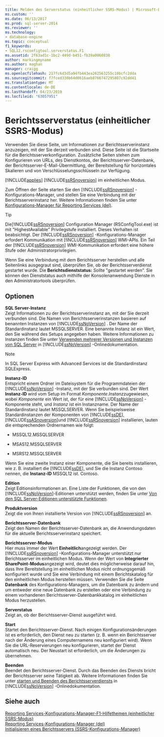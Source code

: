 ```yaml
---
title: Melden des Serverstatus (einheitlicher SSRS-Modus) | Microsoft-Dokumentation
ms.custom: ''
ms.date: 06/13/2017
ms.prod: sql-server-2014
ms.reviewer: ''
ms.technology:
- database-engine
ms.topic: conceptual
f1_keywords:
- SQL12.rsconfigtool.serverstatus.F1
ms.assetid: 2f63ad1c-1bc2-449d-b451-fb39a0060838
author: markingmyname
ms.author: maghan
manager: craigg
ms.openlocfilehash: 217fc6d3d5a94fb443ea262563255c10bcfc2dda
ms.sourcegitcommit: f7fced330b64d6616aeb8766747295807c92dd41
ms.translationtype: MT
ms.contentlocale: de-DE
ms.lasthandoff: 04/23/2019
ms.locfileid: "63057951"
---
```

# <a name="report-server-status-ssrs-native-mode"></a>Berichtsserverstatus (einheitlicher SSRS-Modus)
  Verwenden Sie diese Seite, um Informationen zur Berichtsserverinstanz anzuzeigen, mit der Sie derzeit verbunden sind. Diese Seite ist die Startseite für die Berichtsserverkonfiguration. Zusätzliche Seiten stehen zum Konfigurieren von URLs, des Dienstkontos, der Berichtsserver-Datenbank, der Berichtsserver-E-Mail-Übermittlung, der Bereitstellung für horizontales Skalieren und von Verschlüsselungsschlüsseln zur Verfügung.  
  
 [!INCLUDE[applies](../../includes/applies-md.md)] [!INCLUDE[ssRSnoversion](../../includes/ssrsnoversion-md.md)] im einheitlichen Modus.  
  
 Zum Öffnen der Seite starten Sie den [!INCLUDE[ssRSnoversion](../../includes/ssrsnoversion-md.md)] -Konfigurations-Manager, und stellen Sie eine Verbindung mit der Berichtsserverinstanz her. Weitere Informationen finden Sie unter [Konfigurations-Manager für Reporting Services &#40;del&#41;](reporting-services-configuration-manager-native-mode.md).  
  
> [!TIP]  
>  Die[!INCLUDE[ssRSnoversion](../../includes/ssrsnoversion-md.md)] Configuration Manager (RSConfigTool.exe) ist mit "HighestAvailable" Privilegstufe installiert. Dieses Verhalten ist beabsichtigt. Der [!INCLUDE[ssRSnoversion](../../includes/ssrsnoversion-md.md)] -Konfigurations-Manager erfordert Kommunikation mit [!INCLUDE[ssRSnoversion](../../includes/ssrsnoversion-md.md)] WMI-APIs. Ein Teil der [!INCLUDE[ssRSnoversion](../../includes/ssrsnoversion-md.md)] WMI-Kommunikation erfordert eine höhere Stufe oder Administratorprivilegien.  
  
 Wenn Sie eine Verbindung mit dem Berichtsserver herstellen und alle Seitenlinks ausgegraut sind, überprüfen Sie, ob der Berichtsserverdienst gestartet wurde. Die **Berichtsdienststatus:** Sollte "gestartet werden". Sie können den Dienststatus auch mithilfe der Konsolenanwendung Dienste in den Administratortools überprüfen.  
  
## <a name="options"></a>Optionen  
 **SQL Server-Instanz**  
 Zeigt Informationen zu der Berichtsserverinstanz an, mit der Sie derzeit verbunden sind. Die Namen von Berichtsserverinstanzen basieren auf benannten Instanzen von [!INCLUDE[ssNoVersion](../../includes/ssnoversion-md.md)] . Der Name der Standardinstanz lautet MSSQLSERVER. Eine benannte Instanz ist ein Wert, den Sie während des Setups angegeben haben. Weitere Informationen zu Instanzen finden Sie unter [Verwenden mehrerer Versionen und Instanzen von SQL Server](../../../2014/sql-server/install/work-with-multiple-versions-and-instances-of-sql-server.md) in [!INCLUDE[ssNoVersion](../../includes/ssnoversion-md.md)] -Onlinedokumentation.  
  
> [!NOTE]  
>  In SQL Server Express with Advanced Services ist die Standardinstanz SQLExpress.  
  
 **Instanz-ID**  
 Entspricht einem Ordner im Dateisystem für die Programmdateien der [!INCLUDE[ssNoVersion](../../includes/ssnoversion-md.md)] -Instanz, mit der Sie verbunden sind. Der Wert **Instanz-ID** wird vom Setup im Format *Komponente*.*Instanz*zugewiesen, wobei *Komponente* ein Wert ist, der für eine [!INCLUDE[ssNoVersion](../../includes/ssnoversion-md.md)] -Komponente steht, und *Instanz* ist ein Instanzname. Der Name der Standardinstanz lautet MSSQLSERVER. Wenn Sie beispielsweise Standardinstanzen der Komponenten von [!INCLUDE[ssDE](../../includes/ssde-md.md)], [!INCLUDE[ssASnoversion](../../includes/ssasnoversion-md.md)]und [!INCLUDE[ssRSnoversion](../../includes/ssrsnoversion-md.md)] installieren, lauten die entsprechenden Ordnernamen wie folgt:  
  
-   MSSQL12.MSSQLSERVER  
  
-   MSAS12.MSSQLSERVER  
  
-   MSRS12.MSSQLSERVER  
  
 Wenn Sie eine zweite Instanz einer Komponente, die Sie bereits installieren, wie z. B. installiert die [!INCLUDE[ssDE](../../includes/ssde-md.md)], und Sie die Instanz Contoso nennen, die **Instanz-ID** MSSQL12 ist. Contoso.  
  
 **Edition**  
 Zeigt Editionsinformationen an. Eine Liste der Funktionen, die von den [!INCLUDE[ssNoVersion](../../includes/ssnoversion-md.md)]-Editionen unterstützt werden, finden Sie unter [Von den SQL Server-Editionen unterstützte Funktionen](https://go.microsoft.com/fwlink/?linkid=232473).  
  
 **Produktversion**  
 Zeigt die von Ihnen installierte Version von [!INCLUDE[ssRSnoversion](../../includes/ssrsnoversion-md.md)] an.  
  
 **Berichtsserver-Datenbank**  
 Zeigt den Namen der Berichtsserver-Datenbank an, die Anwendungsdaten für die aktuelle Berichtsserverinstanz speichert.  
  
 **Berichtsserver-Modus**  
 Hier muss immer der Wert **Einheitlich**angezeigt werden. Der [!INCLUDE[ssRSnoversion](../../includes/ssrsnoversion-md.md)] -Konfigurations-Manager unterstützt nur Berichtsserver im einheitlichen Modus. Wenn der Wert von **Integrierter SharePoint-Modus**angezeigt wird, deutet dies möglicherweise darauf hin, dass Ihre Bereitstellung im einheitlichen Modus nicht ordnungsgemäß konfiguriert wurde und Sie eine Verbindung mit einem Berichtskatalog für den einheitlichen Modus herstellen müssen. Verwenden Sie die Seite **Datenbank** des Konfigurations-Managers, um die Datenbank zu ändern und um entweder eine neue Datenbank zu erstellen oder eine Verbindung zu einem vorhandenen Berichtsserver-Datenbankkatalog im einheitlichen Modus herzustellen.  
  
 **Serverstatus**  
 Zeigt an, ob der Berichtsserver-Dienst ausgeführt wird.  
  
 **Start**  
 Startet den Berichtsserver-Dienst. Nach einigen Konfigurationsänderungen ist es erforderlich, den Dienst neu zu starten (z.&nbsp;B. wenn ein Berichtsserver nach der Änderung eines Computernamens neu konfiguriert wird). Wenn Sie die URL-Reservierungen neu konfigurieren, startet der Dienst automatisch neu. Der Neustart ist erforderlich, um die Änderungen zu übernehmen.  
  
 **Beenden**  
 Beendet den Berichtsserver-Dienst. Durch das Beenden des Diensts bricht der Berichtsserver seine Tätigkeit ab. Weitere Informationen finden Sie unter [starten und Beenden des Berichtsserverdiensts](../../reporting-services/report-server/start-and-stop-the-report-server-service.md) in [!INCLUDE[ssNoVersion](../../includes/ssnoversion-md.md)] -Onlinedokumentation.  
  
## <a name="see-also"></a>Siehe auch  
 [Reporting Services-Konfigurations-Manager-F1-Hilfethemen &#40;einheitlicher SSRS-Modus&#41;](../../../2014/sql-server/install/reporting-services-configuration-manager-f1-help-topics-ssrs-native-mode.md)   
 [Reporting Services-Konfigurations-Manager &#40;del&#41;](/sql/2014/sql-server/install/reporting-services-configuration-manager-native-mode)   
 [Initialisieren eines Berichtsservers &#40;SSRS-Konfigurations-Manager&#41;](../../reporting-services/install-windows/ssrs-encryption-keys-initialize-a-report-server.md)  
  
  
